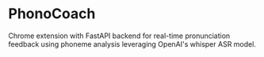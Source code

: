 # PhonoCoach
Chrome extension with FastAPI backend for real-time pronunciation feedback using phoneme analysis leveraging OpenAI's whisper ASR model.

